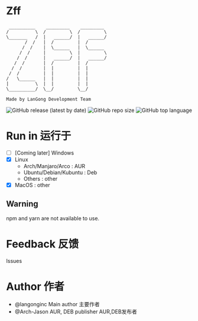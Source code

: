 # Zff

```
 __________    _________    _________
/          \  /         \  /         \
\_______   /  |   ______/  |   ______/
       /  /   |  /         |  /
      /  /    |  \______   |  \______
     /  /     |         \  |         \
    /  /      |   ______/  |   ______/
   /  /       |  /         |  /
  /  /        |  |         |  |
 /  /         |  |         |  |
/   \______   |  |         |  |
|          \  |  |         |  |
\__________/  \__/         \__/

Made by LanGong Development Team
```

![GitHub release (latest by date)](https://img.shields.io/github/v/release/langong-dev/Zff?logo=Github)
![GitHub repo size](https://img.shields.io/github/repo-size/langong-dev/Zff)
![GitHub top language](https://img.shields.io/github/languages/top/langong-dev/Zff)

# Run in 运行于

- [ ] [Coming later] Windows
- [x] Linux
  - Arch/Manjaro/Arco : AUR
  - Ubuntu/Debian/Kubuntu : Deb
  - Others : other
- [x] MacOS : other

## Warning

npm and yarn are not available to use.

# Feedback 反馈

Issues

# Author 作者

- @langonginc Main author 主要作者
- @Arch-Jason AUR, DEB publisher AUR,DEB发布者

